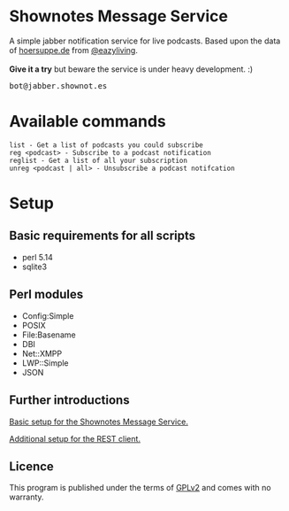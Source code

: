 # Shownotes Message Service

A simple jabber notification service for live podcasts. Based upon the data of [hoersuppe.de](http://hoersuppe.de "hoersuppe.de") from [@eazyliving](https://github.com/eazyliving "@eazyliving").
<br>
<br>
**Give it a try** but beware the service is under heavy development. :) 

<pre>
bot@jabber.shownot.es
</pre>

# Available commands
```
list - Get a list of podcasts you could subscribe
reg <podcast> - Subscribe to a podcast notification
reglist - Get a list of all your subscription
unreg <podcast | all> - Unsubscribe a podcast notifcation
```

# Setup

## Basic requirements for all scripts
* perl 5.14
* sqlite3

## Perl modules

* Config:Simple
* POSIX
* File:Basename
* DBI
* Net::XMPP
* LWP::Simple
* JSON

## Further introductions

[Basic setup for the Shownotes Message Service.](doc/jabber-service-setup.md "Basic setup for the Shownotes Message Service.")

[Additional setup for the REST client.](doc/rest-client-setup.md "Additional setup for the REST client.")

## Licence

This program is published under the terms of [GPLv2](LICENSE "GPLv2") and comes with no warranty.
